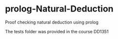 # prolog-Natural-Deduction
Proof checking natural deduction using prolog 

The tests folder was provided in the course DD1351
